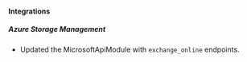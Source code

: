 
#### Integrations

##### Azure Storage Management

- Updated the MicrosoftApiModule with `exchange_online` endpoints.